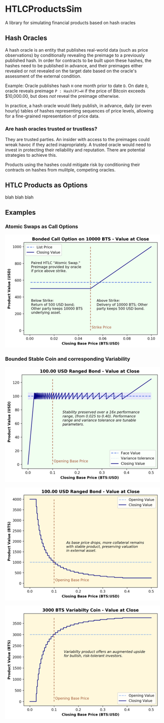 # HTLCProductsSim
A library for simulating financial products based on hash oracles

## Hash Oracles
A hash oracle is an entity that publishes real-world data (such as price observations) by conditionally revealing the preimage to a previously published hash.  In order for contracts to be built upon these hashes, the hashes need to be published in advance, and their preimages either revealed or not revealed on the target date based on the oracle's assessment of the external condition.

Example:  Oracle publishes hash `H` one month prior to date `D`.  On date `D`, oracle reveals preimage `P : Hash(P)=H` if the price of Bitcoin exceeds $10,000.00, but does _not_ reveal the preimage otherwise.

In practice, a hash oracle would likely publish, in advance, daily (or even hourly) tables of hashes representing sequences of price levels, allowing for a fine-grained representation of price data.

### Are hash oracles trusted or trustless?

They are trusted parties.  An insider with access to the preimages could wreak havoc if they acted inapropriately.  A trusted oracle would need to invest in protecting their reliability and reputation.  There are potential strategies to achieve this.

Products using the hashes could mitigate risk by conditioning their contracts on hashes from mulitple, competing oracles.

## HTLC Products as Options

blah blah blah

## Examples

### Atomic Swaps as Call Options

![fig1](doc/LongCall.png)

### Bounded Stable Coin and corresponding Variability

![fig2](doc/BSC_Stability_USD.png)

![fig3](doc/BSC_Stability_BTS.png)

![fig4](doc/BSC_Variability_BTS.png)
